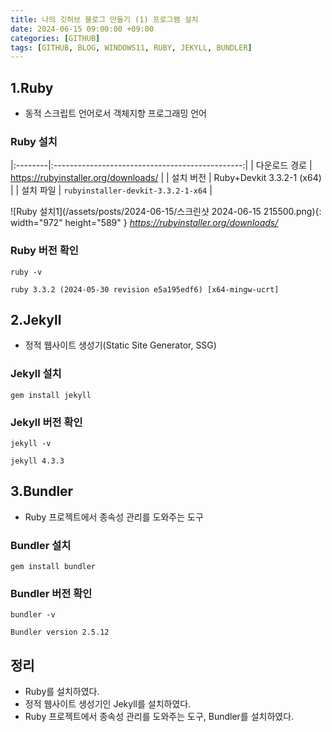 ```yaml
---
title: 나의 깃허브 블로그 만들기 (1) 프로그램 설치
date: 2024-06-15 09:00:00 +09:00
categories: [GITHUB]
tags: [GITHUB, BLOG, WINDOWS11, RUBY, JEKYLL, BUNDLER]
---
```


## 1.Ruby
* 동적 스크립트 언어로서 객체지향 프로그래밍 언어

### Ruby 설치

|:--------|:-----------------------------------------------:|
| 다운로드 경로 | <https://rubyinstaller.org/downloads/> |
| 설치 버전 | Ruby+Devkit 3.3.2-1 (x64) |
| 설치 파일 | `rubyinstaller-devkit-3.3.2-1-x64` |

![Ruby 설치1](/assets/posts/2024-06-15/스크린샷 2024-06-15 215500.png){: width="972" height="589" }
_https://rubyinstaller.org/downloads/_

### Ruby 버전 확인

```console
ruby -v
```
```console
ruby 3.3.2 (2024-05-30 revision e5a195edf6) [x64-mingw-ucrt]
```

## 2.Jekyll
* 정적 웹사이트 생성기(Static Site Generator, SSG)

### Jekyll 설치

```console
gem install jekyll
```

### Jekyll 버전 확인

```console
jekyll -v
```

```console
jekyll 4.3.3
```

## 3.Bundler
* Ruby 프로젝트에서 종속성 관리를 도와주는 도구

### Bundler 설치

```console
gem install bundler
```

### Bundler 버전 확인

```console
bundler -v
```

```console
Bundler version 2.5.12
```

## 정리
* Ruby를 설치하였다.
* 정적 웹사이트 생성기인 Jekyll를 설치하였다.
* Ruby 프로젝트에서 종속성 관리를 도와주는 도구, Bundler를 설치하였다.